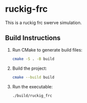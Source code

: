 # ruckig-frc

This is a ruckig frc swerve simulation.

## Build Instructions

1. Run CMake to generate build files:

   ```sh
   cmake -S . -B build
   ```

2. Build the project:

   ```sh
   cmake --build build
   ```

3. Run the executable:

   ```sh
   ./build/ruckig_frc
   ```
